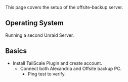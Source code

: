 This page covers the setup of the offsite-backup server.

## Operating System

Running a second Unraid Server.

## Basics

- Install TailScale Plugin and create account.
  - Connect both Alexandria and Offsite backup PC.
    - Ping test to verify.
